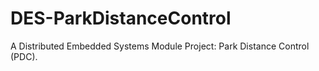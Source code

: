 # DES-ParkDistanceControl
A Distributed Embedded Systems Module Project: Park Distance Control (PDC).

